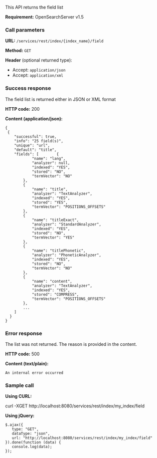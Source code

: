 This API returns the field list

**Requirement:** OpenSearchServer v1.5

### Call parameters

**URL:** ```/services/rest/index/{index_name}/field```

**Method:** ```GET```

**Header** (optional returned type):
- Accept: ```application/json```
- Accept: ```application/xml```

### Success response
The field list is returned either in JSON or XML format

**HTTP code:**
200

**Content (application/json):**
    
    {
     {
        "successful": true,
        "info": "25 field(s)",
        "unique": "url",
        "default": "title",
        "fields": [        {
                "name": "lang",
                "analyzer": null,
                "indexed": "YES",
                "stored": "NO",
                "termVector": "NO"
            },
            {
                "name": "title",
                "analyzer": "TextAnalyzer",
                "indexed": "YES",
                "stored": "YES",
                "termVector": "POSITIONS_OFFSETS"
            },
            {
                "name": "titleExact",
                "analyzer": "StandardAnalyzer",
                "indexed": "YES",
                "stored": "NO",
                "termVector": "YES"
            },
            {
                "name": "titlePhonetic",
                "analyzer": "PhoneticAnalyzer",
                "indexed": "YES",
                "stored": "NO",
                "termVector": "NO"
            },
            {
                "name": "content",
                "analyzer": "TextAnalyzer",
                "indexed": "YES",
                "stored": "COMPRESS",
                "termVector": "POSITIONS_OFFSETS"
            },
            ...
        ]
      }
    }


### Error response

The list was not returned. The reason is provided in the content.

**HTTP code:**
500

**Content (text/plain):**
    
    An internal error occurred
    

### Sample call

**Using CURL:**
    
curl -XGET http://localhost:8080/services/rest/index/my_index/field


**Using jQuery:**
    
    $.ajax({ 
       type: "GET",
       dataType: "json",
       url: "http://localhost:8080/services/rest/index/my_index/field"
    }).done(function (data) {
       console.log(data);
    });
